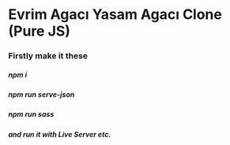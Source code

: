 # Evrim Agacı Yasam Agacı Clone (Pure JS)

### Firstly make it these

##### npm i
##### npm run serve-json
##### npm run sass
##### and run it with Live Server etc.